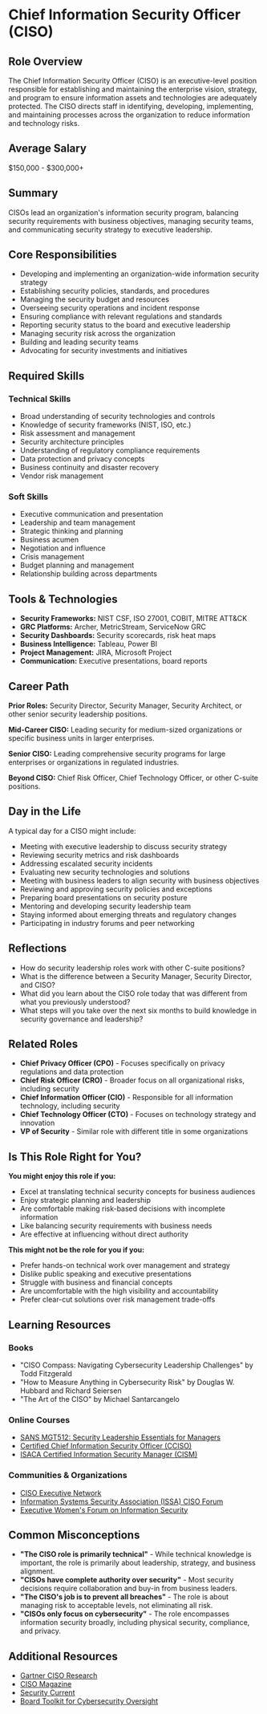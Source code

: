 # Chief Information Security Officer (CISO)

## Role Overview

The Chief Information Security Officer (CISO) is an executive-level position responsible for establishing and maintaining the enterprise vision, strategy, and program to ensure information assets and technologies are adequately protected. The CISO directs staff in identifying, developing, implementing, and maintaining processes across the organization to reduce information and technology risks.

## Average Salary

$150,000 - $300,000+

## Summary

CISOs lead an organization's information security program, balancing security requirements with business objectives, managing security teams, and communicating security strategy to executive leadership.

## Core Responsibilities

- Developing and implementing an organization-wide information security strategy
- Establishing security policies, standards, and procedures
- Managing the security budget and resources
- Overseeing security operations and incident response
- Ensuring compliance with relevant regulations and standards
- Reporting security status to the board and executive leadership
- Managing security risk across the organization
- Building and leading security teams
- Advocating for security investments and initiatives

## Required Skills

### Technical Skills

- Broad understanding of security technologies and controls
- Knowledge of security frameworks (NIST, ISO, etc.)
- Risk assessment and management
- Security architecture principles
- Understanding of regulatory compliance requirements
- Data protection and privacy concepts
- Business continuity and disaster recovery
- Vendor risk management

### Soft Skills

- Executive communication and presentation
- Leadership and team management
- Strategic thinking and planning
- Business acumen
- Negotiation and influence
- Crisis management
- Budget planning and management
- Relationship building across departments

## Tools & Technologies

- **Security Frameworks:** NIST CSF, ISO 27001, COBIT, MITRE ATT&CK
- **GRC Platforms:** Archer, MetricStream, ServiceNow GRC
- **Security Dashboards:** Security scorecards, risk heat maps
- **Business Intelligence:** Tableau, Power BI
- **Project Management:** JIRA, Microsoft Project
- **Communication:** Executive presentations, board reports

## Career Path

**Prior Roles:** Security Director, Security Manager, Security Architect, or other senior security leadership positions.

**Mid-Career CISO:** Leading security for medium-sized organizations or specific business units in larger enterprises.

**Senior CISO:** Leading comprehensive security programs for large enterprises or organizations in regulated industries.

**Beyond CISO:** Chief Risk Officer, Chief Technology Officer, or other C-suite positions.

## Day in the Life

A typical day for a CISO might include:

- Meeting with executive leadership to discuss security strategy
- Reviewing security metrics and risk dashboards
- Addressing escalated security incidents
- Evaluating new security technologies and solutions
- Meeting with business leaders to align security with business objectives
- Reviewing and approving security policies and exceptions
- Preparing board presentations on security posture
- Mentoring and developing security leadership team
- Staying informed about emerging threats and regulatory changes
- Participating in industry forums and peer networking

## Reflections

- How do security leadership roles work with other C-suite positions?
- What is the difference between a Security Manager, Security Director, and CISO?
- What did you learn about the CISO role today that was different from what you previously understood?
- What steps will you take over the next six months to build knowledge in security governance and leadership?

## Related Roles

- **Chief Privacy Officer (CPO)** - Focuses specifically on privacy regulations and data protection
- **Chief Risk Officer (CRO)** - Broader focus on all organizational risks, including security
- **Chief Information Officer (CIO)** - Responsible for all information technology, including security
- **Chief Technology Officer (CTO)** - Focuses on technology strategy and innovation
- **VP of Security** - Similar role with different title in some organizations

## Is This Role Right for You?

**You might enjoy this role if you:**

- Excel at translating technical security concepts for business audiences
- Enjoy strategic planning and leadership
- Are comfortable making risk-based decisions with incomplete information
- Like balancing security requirements with business needs
- Are effective at influencing without direct authority

**This might not be the role for you if you:**

- Prefer hands-on technical work over management and strategy
- Dislike public speaking and executive presentations
- Struggle with business and financial concepts
- Are uncomfortable with the high visibility and accountability
- Prefer clear-cut solutions over risk management trade-offs

## Learning Resources

### Books

- "CISO Compass: Navigating Cybersecurity Leadership Challenges" by Todd Fitzgerald
- "How to Measure Anything in Cybersecurity Risk" by Douglas W. Hubbard and Richard Seiersen
- "The Art of the CISO" by Michael Santarcangelo

### Online Courses

- [SANS MGT512: Security Leadership Essentials for Managers](https://www.sans.org/cyber-security-courses/security-leadership-essentials-managers/)
- [Certified Chief Information Security Officer (CCISO)](https://ciso.eccouncil.org/)
- [ISACA Certified Information Security Manager (CISM)](https://www.isaca.org/credentialing/cism)

### Communities & Organizations

- [CISO Executive Network](https://www.cisoexecutivenetwork.com/)
- [Information Systems Security Association (ISSA) CISO Forum](https://www.issa.org/)
- [Executive Women&#39;s Forum on Information Security](https://www.ewf-usa.com/)

## Common Misconceptions

- **"The CISO role is primarily technical"** - While technical knowledge is important, the role is primarily about leadership, strategy, and business alignment.
- **"CISOs have complete authority over security"** - Most security decisions require collaboration and buy-in from business leaders.
- **"The CISO's job is to prevent all breaches"** - The role is about managing risk to acceptable levels, not eliminating all risk.
- **"CISOs only focus on cybersecurity"** - The role encompasses information security broadly, including physical security, compliance, and privacy.

## Additional Resources

- [Gartner CISO Research](https://www.gartner.com/en/information-technology/role/security-risk-management-leaders)
- [CISO Magazine](https://cisomag.eccouncil.org/)
- [Security Current](https://securitycurrent.com/)
- [Board Toolkit for Cybersecurity Oversight](https://www.nacdonline.org/insights/publications.cfm?ItemNumber=67298)
